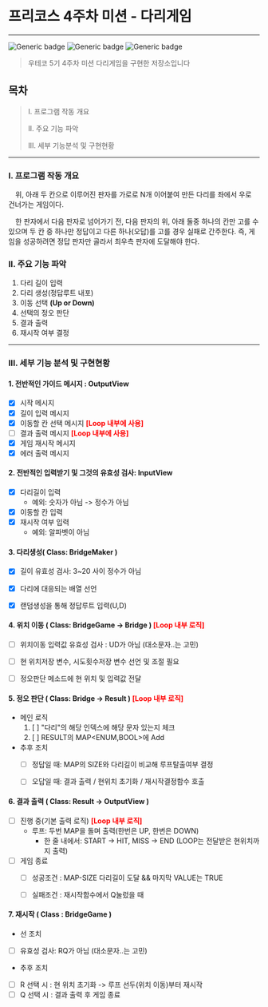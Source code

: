 # 프리코스 4주차 미션 - 다리게임

---

![Generic badge](https://img.shields.io/badge/precourse-week4-green.svg)
![Generic badge](https://img.shields.io/badge/test-0_passed-blue.svg)
![Generic badge](https://img.shields.io/badge/version-1.0-brightgreen.svg)

> 우테코 5기 4주차 미션 다리게임을 구현한 저장소입니다
## 목차
> I. 프로그램 작동 개요
>
> II. 주요 기능 파악
> 
> III. 세부 기능분석 및 구현현황

___

### I. 프로그램 작동 개요
　위, 아래 두 칸으로 이루어진 판자를 가로로 N개 이어붙여 만든 다리를 좌에서 우로 건너가는 게임이다.

　한 판자에서 다음 판자로 넘어가기 전, 다음 판자의  위, 아래 둘중 하나의 칸만 고를 수 있으며 두 칸 중 하나만 정답이고 다른 하나(오답)를 고를 경우 실패로 간주한다.
즉, 게임을 성공하려면 정답 판자만 골라서 최우측 판자에 도달해야 한다.
### II. 주요 기능 파악
1. 다리 길이 입력
2. 다리 생성(정답루트 내포)
3. 이동 선택 **(Up or Down)**
4. 선택의 정오 판단
5. 결과 출력
6. 재시작 여부 결정

---

### III. 세부 기능 분석 및 구현현황
#### 1. 전반적인 가이드 메시지 : OutputView
- [x] 시작 메시지
- [x] 길이 입력 메시지
- [x] 이동할 칸 선택 메시지 <span style="color:red">**[Loop 내부에 사용]**
- [ ] 결과 출력 메시지 <span style="color:red">**[Loop 내부에 사용]**
- [x] 게임 재시작 메시지
- [X] 에러 출력 메시지

#### 2. 전반적인 입력받기 및 그것의 유효성 검사: InputView
- [x] 다리길이 입력
    * 예외: 숫자가 아님 -> 정수가 아님
- [x] 이동할 칸 입력
- [x] 재시작 여부 입력
    * 예외: 알파벳이 아님 

#### 3. 다리생성( Class: BridgeMaker )
- [X] 길이 유효성 검사: 3~20 사이 정수가 아님
- [X] 다리에 대응되는 배열 선언
- [X] 랜덤생성을 통해 정답루트 입력(U,D)


#### 4. 위치 이동 ( Class: BridgeGame -> Bridge ) <span style="color:red">**[Loop 내부 로직]**
- [ ] 위치이동 입력값 유효성 검사 :  UD가 아님 (대소문자..는 고민)
- [ ] 현 위치저장 변수, 시도횟수저장 변수 선언 및 조절 필요
- [ ] 정오판단 메소드에 현 위치 및 입력값 전달 


#### 5. 정오 판단 ( Class: Bridge -> Result ) <span style="color:red">**[Loop 내부 로직]**
   * 메인 로직
      1) [ ] "다리"의 해당 인덱스에 해당 문자 있는지 체크
      2) [ ] RESULT의 MAP<ENUM,BOOL>에 Add
   * 추후 조치
      - [ ] 정답일 때: MAP의 SIZE와 다리길이 비교해 루프탈출여부 결정
      - [ ] 오답일 때: 결과 출력 / 현위치 초기화 / 재시작결정함수 호출


#### 6. 결과 출력 ( Class: Result -> OutputView )
- [ ] 진행 중(기본 출력 로직) <span style="color:red">**[Loop 내부 로직]**
  - 루프: 두번 MAP을 돌며 출력(한번은 UP, 한번은 DOWN)
      * 한 줄 내에서: START -> HIT, MISS -> END
        (LOOP는 전달받은 현위치까지 출력)
- [ ] 게임 종료
  * [ ] 성공조건 : MAP-SIZE 다리길이 도달 && 마지막 VALUE는 TRUE
  * [ ] 실패조건 : 재시작함수에서 Q눌렀을 때


#### 7. 재시작 ( Class : BridgeGame )
- 선 조치
- [ ] 유효성 검사: RQ가 아님 (대소문자..는 고민)
- 추후 조치 
- [ ] R 선택 시 : 현 위치 초기화 -> 루프 선두(위치 이동)부터 재시작
- [ ] Q 선택 시 : 결과 출력 후 게임 종료
